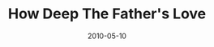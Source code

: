---
layout: music 
title: "How Deep The Father's Love"
date: 2010-05-10 
description: "Song from the Lavish series."
audio: "http://s3.amazonaws.com/crossroads-media/music/audio/s%20Love.mp3"
audio-duration: "04:13"
src: "http://s3.amazonaws.com/crossroads-media/images/DefaultVideoImage.jpg"
---